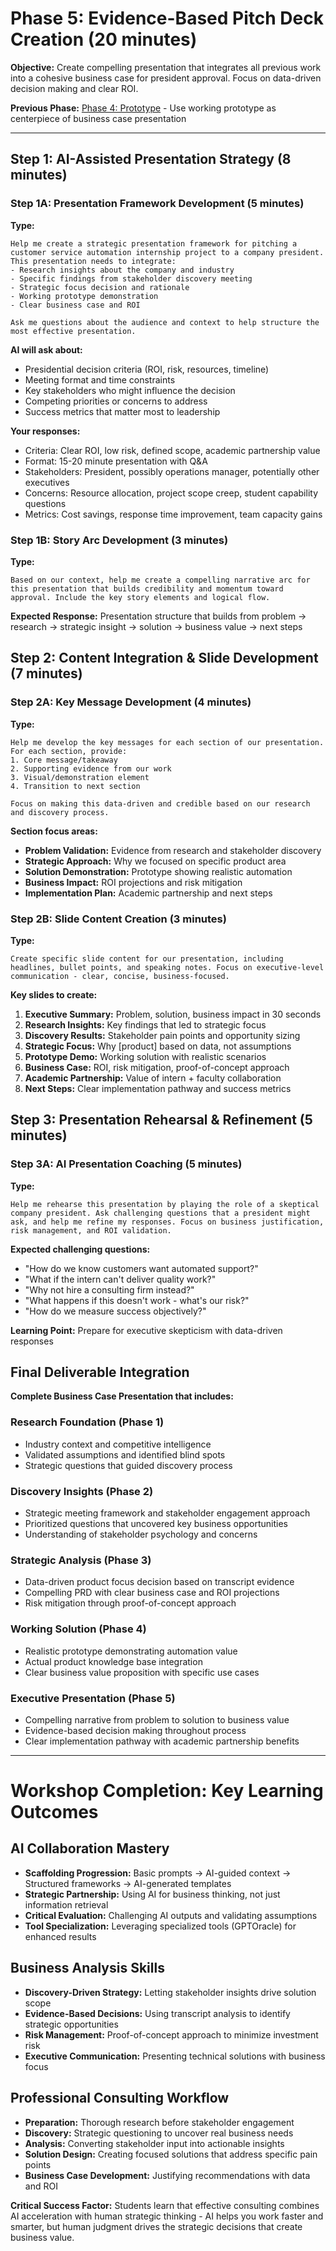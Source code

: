 # Phase 5: Evidence-Based Pitch Deck Creation (20 minutes)

**Objective:** Create compelling presentation that integrates all previous work into a cohesive business case for president approval. Focus on data-driven decision making and clear ROI.

**Previous Phase:** [Phase 4: Prototype](./phase4_prototype.md) - Use working prototype as centerpiece of business case presentation

---

## Step 1: AI-Assisted Presentation Strategy (8 minutes)

### Step 1A: Presentation Framework Development (5 minutes)
**Type:**
```
Help me create a strategic presentation framework for pitching a customer service automation internship project to a company president. This presentation needs to integrate:
- Research insights about the company and industry
- Specific findings from stakeholder discovery meeting
- Strategic focus decision and rationale  
- Working prototype demonstration
- Clear business case and ROI

Ask me questions about the audience and context to help structure the most effective presentation.
```

**AI will ask about:**
- Presidential decision criteria (ROI, risk, resources, timeline)
- Meeting format and time constraints
- Key stakeholders who might influence the decision
- Competing priorities or concerns to address
- Success metrics that matter most to leadership

**Your responses:**
- Criteria: Clear ROI, low risk, defined scope, academic partnership value
- Format: 15-20 minute presentation with Q&A
- Stakeholders: President, possibly operations manager, potentially other executives
- Concerns: Resource allocation, project scope creep, student capability questions
- Metrics: Cost savings, response time improvement, team capacity gains

### Step 1B: Story Arc Development (3 minutes)
**Type:**
```
Based on our context, help me create a compelling narrative arc for this presentation that builds credibility and momentum toward approval. Include the key story elements and logical flow.
```

**Expected Response:** Presentation structure that builds from problem → research → strategic insight → solution → business value → next steps

## Step 2: Content Integration & Slide Development (7 minutes)

### Step 2A: Key Message Development (4 minutes)
**Type:**
```
Help me develop the key messages for each section of our presentation. For each section, provide:
1. Core message/takeaway
2. Supporting evidence from our work
3. Visual/demonstration element
4. Transition to next section

Focus on making this data-driven and credible based on our research and discovery process.
```

**Section focus areas:**
- **Problem Validation:** Evidence from research and stakeholder discovery
- **Strategic Approach:** Why we focused on specific product area
- **Solution Demonstration:** Prototype showing realistic automation
- **Business Impact:** ROI projections and risk mitigation
- **Implementation Plan:** Academic partnership and next steps

### Step 2B: Slide Content Creation (3 minutes)
**Type:**
```
Create specific slide content for our presentation, including headlines, bullet points, and speaking notes. Focus on executive-level communication - clear, concise, business-focused.
```

**Key slides to create:**
1. **Executive Summary:** Problem, solution, business impact in 30 seconds
2. **Research Insights:** Key findings that led to strategic focus
3. **Discovery Results:** Stakeholder pain points and opportunity sizing
4. **Strategic Focus:** Why [product] based on data, not assumptions
5. **Prototype Demo:** Working solution with realistic scenarios
6. **Business Case:** ROI, risk mitigation, proof-of-concept approach
7. **Academic Partnership:** Value of intern + faculty collaboration
8. **Next Steps:** Clear implementation pathway and success metrics

## Step 3: Presentation Rehearsal & Refinement (5 minutes)

### Step 3A: AI Presentation Coaching (5 minutes)
**Type:**
```
Help me rehearse this presentation by playing the role of a skeptical company president. Ask challenging questions that a president might ask, and help me refine my responses. Focus on business justification, risk management, and ROI validation.
```

**Expected challenging questions:**
- "How do we know customers want automated support?"
- "What if the intern can't deliver quality work?"
- "Why not hire a consulting firm instead?"
- "What happens if this doesn't work - what's our risk?"
- "How do we measure success objectively?"

**Learning Point:** Prepare for executive skepticism with data-driven responses

## Final Deliverable Integration

**Complete Business Case Presentation that includes:**

### **Research Foundation** (Phase 1)
- Industry context and competitive intelligence
- Validated assumptions and identified blind spots
- Strategic questions that guided discovery process

### **Discovery Insights** (Phase 2)  
- Strategic meeting framework and stakeholder engagement approach
- Prioritized questions that uncovered key business opportunities
- Understanding of stakeholder psychology and concerns

### **Strategic Analysis** (Phase 3)
- Data-driven product focus decision based on transcript evidence
- Compelling PRD with clear business case and ROI projections
- Risk mitigation through proof-of-concept approach

### **Working Solution** (Phase 4)
- Realistic prototype demonstrating automation value
- Actual product knowledge base integration
- Clear business value proposition with specific use cases

### **Executive Presentation** (Phase 5)
- Compelling narrative from problem to solution to business value
- Evidence-based decision making throughout process
- Clear implementation pathway with academic partnership benefits

---

# Workshop Completion: Key Learning Outcomes

## AI Collaboration Mastery
- **Scaffolding Progression:** Basic prompts → AI-guided context → Structured frameworks → AI-generated templates
- **Strategic Partnership:** Using AI for business thinking, not just information retrieval
- **Critical Evaluation:** Challenging AI outputs and validating assumptions
- **Tool Specialization:** Leveraging specialized tools (GPTOracle) for enhanced results

## Business Analysis Skills
- **Discovery-Driven Strategy:** Letting stakeholder insights drive solution scope
- **Evidence-Based Decisions:** Using transcript analysis to identify strategic opportunities
- **Risk Management:** Proof-of-concept approach to minimize investment risk
- **Executive Communication:** Presenting technical solutions with business focus

## Professional Consulting Workflow
- **Preparation:** Thorough research before stakeholder engagement
- **Discovery:** Strategic questioning to uncover real business needs
- **Analysis:** Converting stakeholder input into actionable insights
- **Solution Design:** Creating focused solutions that address specific pain points
- **Business Case Development:** Justifying recommendations with data and ROI

**Critical Success Factor:** Students learn that effective consulting combines AI acceleration with human strategic thinking - AI helps you work faster and smarter, but human judgment drives the strategic decisions that create business value.